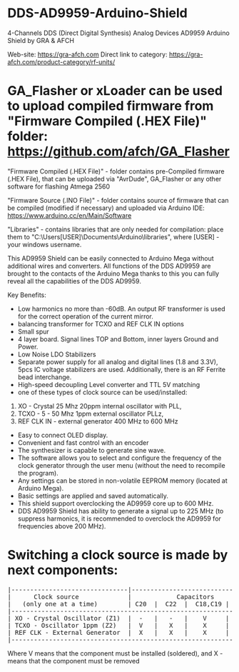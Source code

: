 # DDS-AD9959-Arduino-Shield
4-Channels DDS (Direct Digital Synthesis) Analog Devices AD9959 Arduino Shield by GRA &amp; AFCH

Web-site: https://gra-afch.com
Direct link to category:  https://gra-afch.com/product-category/rf-units/

# GA_Flasher or xLoader can be used to upload compiled firmware from "Firmware Compiled (.HEX File)" folder: https://github.com/afch/GA_Flasher

"Firmware Compiled (.HEX File)" - folder contains pre-Compiled firmware (.HEX File), that can be uploaded via "AvrDude", GA_Flasher or any other software for flashing Atmega 2560

"Firmware Source (.INO File)" - folder contains source of firmware that can be compiled (modified if necessary) and uploaded via Arduino IDE: https://www.arduino.cc/en/Main/Software

"Libraries" - contains libraries that are only needed for compilation: place them to "C:\Users\[USER]\Documents\Arduino\libraries", where [USER] - your windows username.

This AD9959 Shield can be easily connected to Arduino Mega without additional wires and converters. All functions of the DDS AD9959 are brought to the contacts of the Arduino Mega thanks to this you can fully reveal all the capabilities of the DDS AD9959.

Key Benefits:

* Low harmonics no more than -60dB. An output RF transformer is used for the correct operation of the current mirror.
* balancing transformer for TCXO and REF CLK IN options
* Small spur
* 4 layer board. Signal lines TOP and Bottom, inner layers Ground and Power.
* Low Noise LDO Stabilizers
* Separate power supply for all analog and digital lines (1.8 and 3.3V), 5pcs IC voltage stabilizers are used. Additionally, there is an RF Ferrite bead interchange.
* High-speed decoupling Level converter and TTL 5V matching
* one of these types of clock source can be used/installed:

1. XO - Crystal 25 Mhz 20ppm internal oscillator with PLL,
2. TCXO - 5 - 50 Mhz 1ppm external oscillator PLLz,
3. REF CLK IN - external generator 400 MHz to 600 MHz


* Easy to connect OLED display.
* Convenient and fast control with an encoder
* The synthesizer is capable to generate sine wave.
* The software allows you to select and configure the frequency of the clock generator through the user menu (without the need to recompile the program).
* Any settings can be stored in non-volatile EEPROM memory (located at Arduino Mega).
* Basic settings are applied and saved automatically.
* This shield support overclocking the AD9959 core up to 600 MHz.
* DDS AD9959 Shield has ability to generate a signal up to 225 MHz (to suppress harmonics, it is recommended to overclock the AD9959 for frequencies above 200 MHz).

# Switching a clock source is made by next components:
<pre>
|-------------------------------|-----------------------------------|-----------------|
|      Clock source             |            Capacitors             |    Resistors    |
|   (only one at a time)        | C20  |  C22  |  C18,C19 | C14,C17 |  XTAL | REF_CLK |
|-------------------------------------------------------------------------------------|
| XO - Crystal Oscillator (Z1)  |  -   |   -   |    V     |    X    |   V   |    X    |
| TCXO - Oscillator 1ppm (Z2)   |  V   |   X   |    X     |    V    |   X   |    V    |
| REF CLK - External Generator  |  X   |   X   |    X     |    V    |   X   |    V    |
|-------------------------------------------------------------------------------------|
</pre>

Where V means that the component must be installed (soldered), and X - means that the component must be removed
